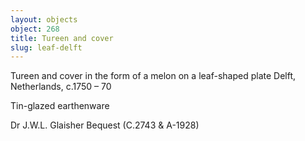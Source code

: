```yaml
---
layout: objects
object: 268
title: Tureen and cover
slug: leaf-delft
---
```

Tureen and cover in the form of a melon on a leaf-shaped plate Delft, Netherlands, c.1750 – 70  

Tin-glazed earthenware  

Dr J.W.L. Glaisher Bequest (C.2743 &amp; A-1928)
